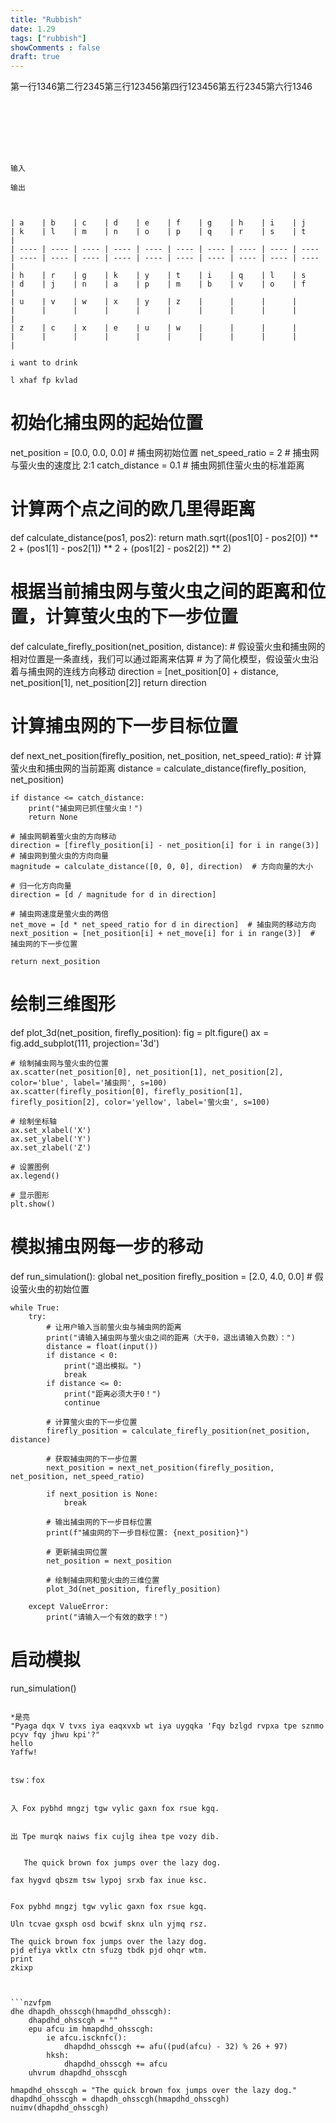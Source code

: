 ```yaml
---
title: "Rubbish"
date: 1.29
tags: ["rubbish"]
showComments : false
draft: true
---
```

<!-- | add         | 功能                                                         |
| ----------- | ------------------------------------------------------------ |
| image       | **必填** 用于匹配图像名称的正则表达式或 URL。                |
| aspectRatio | **可选** 画廊的纵横比。`16-9` 、`21-9` 或`32-9` 。默认设置为`16-9` 。 |
| interval    | **可选** 自动滚动的时间间隔，以毫秒为单位指定。默认为`2000`（2 秒）。 |

| Parameter   | Description                        |
| ----------- | ---------------------------------- |
| `url`       | **必需的** 外部托管代码文件的 URL. |
| `type`      | 用于语法突出显示的代码类型.        |
| `startLine` | **可选** 从代码文件中导入的起始行. |
| `endLine`   | **可选** 从代码文件中导入的结束行. |

| 参数      | 功能                                                         |
| --------- | ------------------------------------------------------------ |
| `src`     | **必填** 图像的本地路径/文件名或 URL。当提供路径和文件名时，主题将尝试使用以下查找顺序来查找图像：首先，作为与页面绑定的[页面资源](https://gohugo.io/content-management/page-resources/)；然后是 `assets/` 目录中的文件；最后是，`static/`目录中的文件。 |
| `alt`     | 图像的[替代文本描述](https://moz.com/learn/seo/alt-text)。   |
| `caption` | Markdown 格式的图像标题，将显示在图像下方。                  |
| `class`   | 应用于图像的其他 CSS 类。                                    |
| `href`    | 图像应链接到的 URL。                                         |
| `target`  | `href` URL 的目标属性。                                      |
| `nozoom`  | `nozoom=true` 会禁用图像`缩放`功能。与 `href` 结合使用十分有用。 |
| `default` | 用于恢复默认 Hugo `figure` 行为的特殊参数。只需提供`default=true`，然后使用正常的 [Hugo 简码语法](https://gohugo.io/content-management/shortcodes/#figure)。 | -->
第一行1346第二行2345第三行123456第四行123456第五行2345第六行1346


```







输入

输出



| a    | b    | c    | d    | e    | f    | g    | h    | i    | j    | k    | l    | m    | n    | o    | p    | q    | r    | s    | t    |
| ---- | ---- | ---- | ---- | ---- | ---- | ---- | ---- | ---- | ---- | ---- | ---- | ---- | ---- | ---- | ---- | ---- | ---- | ---- | ---- |
| h    | r    | g    | k    | y    | t    | i    | q    | l    | s    | d    | j    | n    | a    | p    | m    | b    | v    | o    | f    |
| u    | v    | w    | x    | y    | z    |      |      |      |      |      |      |      |      |      |      |      |      |      |      |
| z    | c    | x    | e    | u    | w    |      |      |      |      |      |      |      |      |      |      |      |      |      |      |

i want to drink

l xhaf fp kvlad

```
# 初始化捕虫网的起始位置
net_position = [0.0, 0.0, 0.0]  # 捕虫网初始位置
net_speed_ratio = 2  # 捕虫网与萤火虫的速度比 2:1
catch_distance = 0.1  # 捕虫网抓住萤火虫的标准距离


# 计算两个点之间的欧几里得距离
def calculate_distance(pos1, pos2):
    return math.sqrt((pos1[0] - pos2[0]) ** 2 + (pos1[1] - pos2[1]) ** 2 + (pos1[2] - pos2[2]) ** 2)


# 根据当前捕虫网与萤火虫之间的距离和位置，计算萤火虫的下一步位置
def calculate_firefly_position(net_position, distance):
    # 假设萤火虫和捕虫网的相对位置是一条直线，我们可以通过距离来估算
    # 为了简化模型，假设萤火虫沿着与捕虫网的连线方向移动
    direction = [net_position[0] + distance, net_position[1], net_position[2]]
    return direction


# 计算捕虫网的下一步目标位置
def next_net_position(firefly_position, net_position, net_speed_ratio):
    # 计算萤火虫和捕虫网的当前距离
    distance = calculate_distance(firefly_position, net_position)

    if distance <= catch_distance:
        print("捕虫网已抓住萤火虫！")
        return None

    # 捕虫网朝着萤火虫的方向移动
    direction = [firefly_position[i] - net_position[i] for i in range(3)]  # 捕虫网到萤火虫的方向向量
    magnitude = calculate_distance([0, 0, 0], direction)  # 方向向量的大小

    # 归一化方向向量
    direction = [d / magnitude for d in direction]

    # 捕虫网速度是萤火虫的两倍
    net_move = [d * net_speed_ratio for d in direction]  # 捕虫网的移动方向
    next_position = [net_position[i] + net_move[i] for i in range(3)]  # 捕虫网的下一步位置

    return next_position


# 绘制三维图形
def plot_3d(net_position, firefly_position):
    fig = plt.figure()
    ax = fig.add_subplot(111, projection='3d')

    # 绘制捕虫网与萤火虫的位置
    ax.scatter(net_position[0], net_position[1], net_position[2], color='blue', label='捕虫网', s=100)
    ax.scatter(firefly_position[0], firefly_position[1], firefly_position[2], color='yellow', label='萤火虫', s=100)

    # 绘制坐标轴
    ax.set_xlabel('X')
    ax.set_ylabel('Y')
    ax.set_zlabel('Z')

    # 设置图例
    ax.legend()

    # 显示图形
    plt.show()


# 模拟捕虫网每一步的移动
def run_simulation():
    global net_position
    firefly_position = [2.0, 4.0, 0.0]  # 假设萤火虫的初始位置

    while True:
        try:
            # 让用户输入当前萤火虫与捕虫网的距离
            print("请输入捕虫网与萤火虫之间的距离（大于0，退出请输入负数）：")
            distance = float(input())
            if distance < 0:
                print("退出模拟。")
                break
            if distance <= 0:
                print("距离必须大于0！")
                continue

            # 计算萤火虫的下一步位置
            firefly_position = calculate_firefly_position(net_position, distance)

            # 获取捕虫网的下一步位置
            next_position = next_net_position(firefly_position, net_position, net_speed_ratio)

            if next_position is None:
                break

            # 输出捕虫网的下一步目标位置
            print(f"捕虫网的下一步目标位置: {next_position}")

            # 更新捕虫网位置
            net_position = next_position

            # 绘制捕虫网和萤火虫的三维位置
            plot_3d(net_position, firefly_position)

        except ValueError:
            print("请输入一个有效的数字！")


# 启动模拟
run_simulation()
```

*是亮
"Pyaga dqx V tvxs iya eaqxvxb wt iya uygqka 'Fqy bzlgd rvpxa tpe sznmo pcyv fqy jhwu kpi'?"
hello
Yaffw!


tsw：fox


入 Fox pybhd mngzj tgw vylic gaxn fox rsue kgq.


出 Tpe murqk naiws fix cujlg ihea tpe vozy dib.


   The quick brown fox jumps over the lazy dog.

fax hygvd qbszm tsw lypoj srxb fax inue ksc.


Fox pybhd mngzj tgw vylic gaxn fox rsue kgq.

Uln tcvae gxsph osd bcwif sknx uln yjmq rsz.

The quick brown fox jumps over the lazy dog.
pjd efiya vktlx ctn sfuzg tbdk pjd ohqr wtm.
print
zkixp



```nzvfpm
dhe dhapdh_ohsscgh(hmapdhd_ohsscgh):
    dhapdhd_ohsscgh = ""
    epu afcu im hmapdhd_ohsscgh:
        ie afcu.iscknfc():
            dhapdhd_ohsscgh += afu((pud(afcu) - 32) % 26 + 97)
        hksh:
            dhapdhd_ohsscgh += afcu
    uhvrum dhapdhd_ohsscgh

hmapdhd_ohsscgh = "The quick brown fox jumps over the lazy dog."
dhapdhd_ohsscgh = dhapdh_ohsscgh(hmapdhd_ohsscgh)
nuimv(dhapdhd_ohsscgh)
```